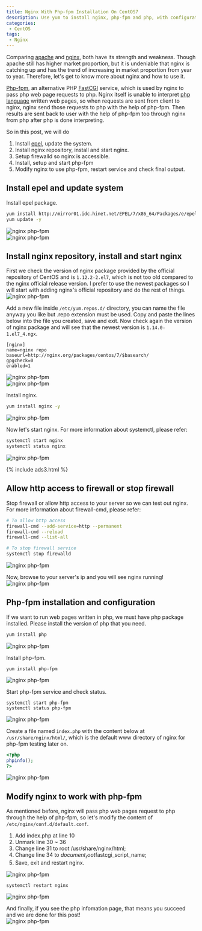 ```yaml
---
title: Nginx With Php-fpm Installation On CentOS7
description: Use yum to install nginx, php-fpm and php, with configurations, to run php web pages on centos7.
categories:
 - CentOS
tags:
 - Nginx
---
```


Comparing [apache](https://httpd.apache.org/) and [nginx](https://nginx.org/en/), both have its strength and weakness.  Though apache still has higher market proportion, but it is undeniable that nginx is catching up and has the trend of increasing in market proportion from year to year.  Therefore, let's get to know more about nginx and how to use it.

[Php-fpm](https://php-fpm.org/), an alternative PHP [FastCGI](https://en.wikipedia.org/wiki/FastCGI) service, which is used by nginx to pass php web page requests to php.  Nginx itself is unable to interpret [php language](http://www.php.net/) written web pages, so when requests are sent from client to nginx, nginx send those requests to php with the help of php-fpm.  Then results are sent back to user with the help of php-fpm too through nginx from php after php is done interpreting.

So in this post, we will do
1. Install [epel](https://fedoraproject.org/wiki/EPEL), update the system.
2. Install nginx repository, install and start nginx.
3. Setup firewalld so nginx is accessible.
4. Install, setup and start php-fpm
5. Modify nginx to use php-fpm, restart service and check final output.

## Install epel and update system
Install epel package.
```bash
yum install http://mirror01.idc.hinet.net/EPEL/7/x86_64/Packages/e/epel-release-7-11.noarch.rpm
yum update -y
```
![nginx php-fpm](/assets/images/2018050101.jpg)  
![nginx php-fpm](/assets/images/2018050102.jpg)

## Install nginx repository, install and start nginx
First we check the version of nginx package provided by the official repository of CentOS and is `1.12.2-2.el7`, which is not too old compared to the nginx official release version.  I prefer to use the newest packages so I will start with adding nginx's official repository and do the rest of things.  
![nginx php-fpm](/assets/images/2018050103.jpg)

Add a new file inside `/etc/yum.repos.d/` directory, you can name the file anyway you like but .repo extension must be used.  Copy and paste the lines below into the file you created, save and exit.  Now check again the version of nginx package and will see that the newest version is `1.14.0-1.el7_4.ngx`.
```
[nginx]
name=nginx repo
baseurl=http://nginx.org/packages/centos/7/$basearch/
gpgcheck=0
enabled=1
```
![nginx php-fpm](/assets/images/2018050104.jpg)  
![nginx php-fpm](/assets/images/2018050105.jpg)

Install nginx.
```bash
yum install nginx -y
```
![nginx php-fpm](/assets/images/2018050106.jpg)

Now let's start nginx.  For more information about systemctl, please refer:
```bash
systemctl start nginx
systemctl status nginx
```
![nginx php-fpm](/assets/images/2018050115.jpg)

{% include ads3.html %}

## Allow http access to firewall or stop firewall
Stop firewall or allow http access to your server so we can test out nginx.  
For more information about firewall-cmd, please refer:
```bash
# To allow http access
firewall-cmd --add-service=http --permanent
firewall-cmd --reload
firewall-cmd --list-all

# To stop firewall service
systemctl stop firewalld
```
![nginx php-fpm](/assets/images/2018050107.jpg)

Now, browse to your server's ip and you will see nginx running!  
![nginx php-fpm](/assets/images/2018050116.jpg)

## Php-fpm installation and configuration
If we want to run web pages written in php, we must have php package installed.  Please install the version of php that you need.
```bash
yum install php
```
![nginx php-fpm](/assets/images/2018050108.jpg)

Install php-fpm.
```
yum install php-fpm
```
![nginx php-fpm](/assets/images/2018050109.jpg)

Start php-fpm service and check status.
```
systemctl start php-fpm
systemctl status php-fpm
```
![nginx php-fpm](/assets/images/2018050110.jpg)

Create a file named `index.php` with the content below at `/usr/share/nginx/html/`, which is  the default www directory of nginx for php-fpm testing later on.
```php
<?php
phpinfo();
?>
```
![nginx php-fpm](/assets/images/2018050111.jpg)

## Modify nginx to work with php-fpm
As mentioned before, nginx will pass php web pages request to php through the help of php-fpm, so let's modify the content of `/etc/nginx/conf.d/default.conf`.
1. Add index.php at line 10
2. Unmark line 30 ~ 36
3. Change line 31 to root /usr/share/nginx/html;
4. Change line 34 to $document_root$fastcgi_script_name;
5. Save, exit and restart nginx.

![nginx php-fpm](/assets/images/2018050113.jpg)
```
systemctl restart nginx
```
![nginx php-fpm](/assets/images/2018050114.jpg)

And finally, if you see the php infomation page, that means you succeed and we are done for this post!  
![nginx php-fpm](/assets/images/2018050112.jpg)

